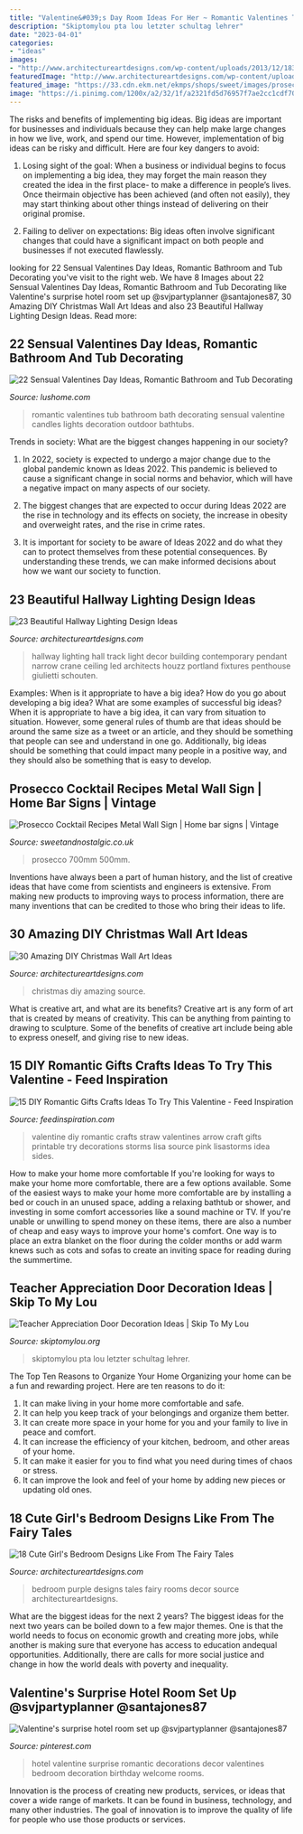 ```yaml
---
title: "Valentine&#039;s Day Room Ideas For Her ~ Romantic Valentines Tub Bathroom Bath Decorating Sensual Valentine Candles Lights Decoration Outdoor Bathtubs"
description: "Skiptomylou pta lou letzter schultag lehrer"
date: "2023-04-01"
categories:
- "ideas"
images:
- "http://www.architectureartdesigns.com/wp-content/uploads/2013/12/1837.jpg"
featuredImage: "http://www.architectureartdesigns.com/wp-content/uploads/2013/12/1837.jpg"
featured_image: "https://33.cdn.ekm.net/ekmps/shops/sweet/images/prosecco-cocktail-recipes-metal-wall-sign-4-sizes--sign-size-jumbo-500mm-x-700mm-10429-p.jpg?v=922021-132523"
image: "https://i.pinimg.com/1200x/a2/32/1f/a2321fd5d76957f7ae2cc1cdf709924f.jpg"
---
```



The risks and benefits of implementing big ideas.
Big ideas are important for businesses and individuals because they can help make large changes in how we live, work, and spend our time. However, implementation of big ideas can be risky and difficult. Here are four key dangers to avoid:
1. Losing sight of the goal: When a business or individual begins to focus on implementing a big idea, they may forget the main reason they created the idea in the first place- to make a difference in people’s lives. Once theirmain objective has been achieved (and often not easily), they may start thinking about other things instead of delivering on their original promise.

2. Failing to deliver on expectations: Big ideas often involve significant changes that could have a significant impact on both people and businesses if not executed flawlessly.

	

		
looking for 22 Sensual Valentines Day Ideas, Romantic Bathroom and Tub Decorating you've visit to the right web. We have 8 Images about 22 Sensual Valentines Day Ideas, Romantic Bathroom and Tub Decorating like Valentine&#039;s surprise hotel room set up @svjpartyplanner @santajones87, 30 Amazing DIY Christmas Wall Art Ideas and also 23 Beautiful Hallway Lighting Design Ideas. Read more:
		
    
## 22 Sensual Valentines Day Ideas, Romantic Bathroom And Tub Decorating

<img loading=lazy src="https://www.lushome.com/wp-content/uploads/2016/02/romantic-valentines-day-ideas-bathtubs-14.jpg" onerror="this.onerror=null;this.src='https://tse1.mm.bing.net/th?id=OIP.uMOdL814NkrWPPAZDilN4AHaGU&amp;pid=15.1';" alt="22 Sensual Valentines Day Ideas, Romantic Bathroom and Tub Decorating">

_Source: lushome.com_

>romantic valentines tub bathroom bath decorating sensual valentine candles lights decoration outdoor bathtubs. 

	

Trends in society: What are the biggest changes happening in our society?
1. In 2022, society is expected to undergo a major change due to the global pandemic known as Ideas 2022. This pandemic is believed to cause a significant change in social norms and behavior, which will have a negative impact on many aspects of our society.
2. The biggest changes that are expected to occur during Ideas 2022 are the rise in technology and its effects on society, the increase in obesity and overweight rates, and the rise in crime rates.

3. It is important for society to be aware of Ideas 2022 and do what they can to protect themselves from these potential consequences. By understanding these trends, we can make informed decisions about how we want our society to function.

    
## 23 Beautiful Hallway Lighting Design Ideas

<img loading=lazy src="http://www.architectureartdesigns.com/wp-content/uploads/2013/12/1837.jpg" onerror="this.onerror=null;this.src='https://tse3.mm.bing.net/th?id=OIP.WJqbEptuMYa5GNWuRo0N1wHaLV&amp;pid=15.1';" alt="23 Beautiful Hallway Lighting Design Ideas">

_Source: architectureartdesigns.com_

>hallway lighting hall track light decor building contemporary pendant narrow crane ceiling led architects houzz portland fixtures penthouse giulietti schouten. 

	

Examples: When is it appropriate to have a big idea? How do you go about developing a big idea? What are some examples of successful big ideas?
When it is appropriate to have a big idea, it can vary from situation to situation. However, some general rules of thumb are that ideas should be around the same size as a tweet or an article, and they should be something that people can see and understand in one go. Additionally, big ideas should be something that could impact many people in a positive way, and they should also be something that is easy to develop.

    
## Prosecco Cocktail Recipes Metal Wall Sign | Home Bar Signs | Vintage

<img loading=lazy src="https://33.cdn.ekm.net/ekmps/shops/sweet/images/prosecco-cocktail-recipes-metal-wall-sign-4-sizes--sign-size-jumbo-500mm-x-700mm-10429-p.jpg?v=922021-132523" onerror="this.onerror=null;this.src='https://tse3.mm.bing.net/th?id=OIP.rEI13uJ5SDZOHnaITx5WvgHaK9&amp;pid=15.1';" alt="Prosecco Cocktail Recipes Metal Wall Sign | Home bar signs | Vintage">

_Source: sweetandnostalgic.co.uk_

>prosecco 700mm 500mm. 

	

Inventions have always been a part of human history, and the list of creative ideas that have come from scientists and engineers is extensive. From making new products to improving ways to process information, there are many inventions that can be credited to those who bring their ideas to life.

    
## 30 Amazing DIY Christmas Wall Art Ideas

<img loading=lazy src="http://www.architectureartdesigns.com/wp-content/uploads/2013/12/517.jpg" onerror="this.onerror=null;this.src='https://tse4.mm.bing.net/th?id=OIP.fHohk73-qf85e4H9DticGAHaJ3&amp;pid=15.1';" alt="30 Amazing DIY Christmas Wall Art Ideas">

_Source: architectureartdesigns.com_

>christmas diy amazing source. 

	

What is creative art, and what are its benefits?
Creative art is any form of art that is created by means of creativity. This can be anything from painting to drawing to sculpture. Some of the benefits of creative art include being able to express oneself, and giving rise to new ideas.

    
## 15 DIY Romantic Gifts Crafts Ideas To Try This Valentine - Feed Inspiration

<img loading=lazy src="http://feedinspiration.com/wp-content/uploads/2017/01/Valentine-DIY-Craft-Ideas.jpg" onerror="this.onerror=null;this.src='https://tse2.mm.bing.net/th?id=OIP.k6PP5gbYo5T5RCu9W7Km-QHaLA&amp;pid=15.1';" alt="15 DIY Romantic Gifts Crafts Ideas To Try This Valentine - Feed Inspiration">

_Source: feedinspiration.com_

>valentine diy romantic crafts straw valentines arrow craft gifts printable try decorations storms lisa source pink lisastorms idea sides. 

	

How to make your home more comfortable
If you're looking for ways to make your home more comfortable, there are a few options available. Some of the easiest ways to make your home more comfortable are by installing a bed or couch in an unused space, adding a relaxing bathtub or shower, and investing in some comfort accessories like a sound machine or TV. If you're unable or unwilling to spend money on these items, there are also a number of cheap and easy ways to improve your home's comfort. One way is to place an extra blanket on the floor during the colder months or add warm knews such as cots and sofas to create an inviting space for reading during the summertime.

    
## Teacher Appreciation Door Decoration Ideas | Skip To My Lou

<img loading=lazy src="https://www.skiptomylou.org/wp-content/uploads/2010/04/TeacherDoor-superstar-1.jpg" onerror="this.onerror=null;this.src='https://tse1.mm.bing.net/th?id=OIP.cYkg-tU2Kjc2ahS02dihHwAAAA&amp;pid=15.1';" alt="Teacher Appreciation Door Decoration Ideas | Skip To My Lou">

_Source: skiptomylou.org_

>skiptomylou pta lou letzter schultag lehrer. 

	

The Top Ten Reasons to Organize Your Home
Organizing your home can be a fun and rewarding project. Here are ten reasons to do it: 
1. It can make living in your home more comfortable and safe.
2. It can help you keep track of your belongings and organize them better. 
3. It can create more space in your home for you and your family to live in peace and comfort. 
4. It can increase the efficiency of your kitchen, bedroom, and other areas of your home. 
5. It can make it easier for you to find what you need during times of chaos or stress. 
6. It can improve the look and feel of your home by adding new pieces or updating old ones. 

    
## 18 Cute Girl&#039;s Bedroom Designs Like From The Fairy Tales

<img loading=lazy src="https://www.architectureartdesigns.com/wp-content/uploads/2016/08/17-13.jpg" onerror="this.onerror=null;this.src='https://tse3.mm.bing.net/th?id=OIP.OGET3QcRKyfP0aJFZ7AfAwHaFY&amp;pid=15.1';" alt="18 Cute Girl&#039;s Bedroom Designs Like From The Fairy Tales">

_Source: architectureartdesigns.com_

>bedroom purple designs tales fairy rooms decor source architectureartdesigns. 

	

What are the biggest ideas for the next 2 years?
The biggest ideas for the next two years can be boiled down to a few major themes. One is that the world needs to focus on economic growth and creating more jobs, while another is making sure that everyone has access to education andequal opportunities. Additionally, there are calls for more social justice and change in how the world deals with poverty and inequality.

    
## Valentine&#039;s Surprise Hotel Room Set Up @svjpartyplanner @santajones87

<img loading=lazy src="https://i.pinimg.com/1200x/a2/32/1f/a2321fd5d76957f7ae2cc1cdf709924f.jpg" onerror="this.onerror=null;this.src='https://tse4.mm.bing.net/th?id=OIP.S0-hDvyYnAwrREX78B9WxgHaJ4&amp;pid=15.1';" alt="Valentine&#039;s surprise hotel room set up @svjpartyplanner @santajones87">

_Source: pinterest.com_

>hotel valentine surprise romantic decorations decor valentines bedroom decoration birthday welcome rooms. 

	

Innovation is the process of creating new products, services, or ideas that cover a wide range of markets. It can be found in business, technology, and many other industries. The goal of innovation is to improve the quality of life for people who use those products or services.

